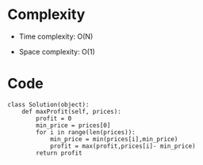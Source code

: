 # 
<!-- Describe your first thoughts on how to solve this problem. -->

# 
<!-- Describe your approach to solving the problem. -->

# Complexity
- Time complexity: O(N)
<!-- Add your time complexity here, e.g. $$O(n)$$ -->

- Space complexity: O(1)
<!-- Add your space complexity here, e.g. $$O(n)$$ -->

# Code
```
class Solution(object):
    def maxProfit(self, prices):
        profit = 0
        min_price = prices[0]
        for i in range(len(prices)):
            min_price = min(prices[i],min_price)
            profit = max(profit,prices[i]- min_price)
        return profit
        
```
